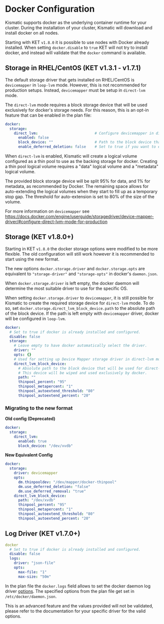 # Docker Configuration

Kismatic supports docker as the underlying container runtime for your cluster. During the installation of your cluster, 
Kismatic will download and install docker on all nodes.

Starting with KET `v1.8.0` it is possible to use nodes with Docker already installed. When setting `docker.disable` to `true` KET will not try to install docker, and instead will validate that the `docker` command is available.

## Storage in RHEL/CentOS (KET v1.3.1 - v1.7.1)
The default storage driver that gets installed on RHEL/CentOS is `devicemapper` in `loop-lvm` mode. However, 
this is not recommended for production setups. Instead, `devicemapper` must be setup in `direct-lvm` mode. 

The `direct-lvm` mode requires a block storage device that will be used exclusively for docker's storage needs.
For this reason, this is an opt-in feature that can be enabled in the plan file:

``` yaml
docker:
  storage:
    direct_lvm:                          # Configure devicemapper in direct-lvm mode (RHEL/CentOS only).
      enabled: false
      block_device: ""                   # Path to the block device that will be used for direct-lvm mode. This device will be wiped and used exclusively by docker.
      enable_deferred_deletion: false    # Set to true if you want to enable deferred deletion when using direct-lvm mode.
```

When `direct-lvm` is enabled, Kismatic will create a logical volume configured as a thin pool to use as the backing storage
for docker. Creating a thin pool logical volume requires a "data" logical volume and a "metadata" logical volume.

The provided block storage device will be split 95% for data, and 1% for metadata, as recommended by Docker. The remaining 
space allows for auto-extending the logical volumes when they start to fill up as a temporary stop gap. 
The threshold for auto-extension is set to 80% of the size of the volume.

For more information on `devicemapper` see https://docs.docker.com/engine/userguide/storagedriver/device-mapper-driver/#configure-direct-lvm-mode-for-production

## Storage (KET v1.8.0+)

Starting in KET `v1.8.0` the docker storage options were modified to be more flexible. The old configuration will still work however it is recommended to start using the new format.

The new options `docker.storage.driver` and `docker.storage.opts` are equivalent to `"storage-driver"` and `"storage-opts"` in docker's `daemon.json`.

When `docker.storage.driver` is left empty, the docker daemon will determine the most suitable driver to use for the specific OS.

When setting `docker.storage.driver` to `devicemapper`, it is still possible for Kismatic to create the required storage device for `direct-lvm` mode. To do so, set `docker.storage.direct_lvm_block_device.path` to the absolute path of the block device. If the path is left empty with `devicemapper` driver, docker will be configured in `loop-lvm`.

``` yaml
docker:
  # Set to true if docker is already installed and configured.
  disable: false
  storage:
    # Leave empty to have docker automatically select the driver.
    driver: ""
    opts: {}
    # Used for setting up Device Mapper storage driver in direct-lvm mode.
    direct_lvm_block_device:
      # Absolute path to the block device that will be used for direct-lvm mode.
      # This device will be wiped and used exclusively by docker.
      path: ""
      thinpool_percent: "95"
      thinpool_metapercent: "1"
      thinpool_autoextend_threshold: "80"
      thinpool_autoextend_percent: "20"
```

### Migrating to the new format

**Old config (Deprecated)**

``` yaml
docker:
  storage:
    direct_lvm:
      enabled: true
      block_device: "/dev/xvdb"
```

**New Equivalent Config**
```yaml
docker:
  storage:
    driver: devicemapper
    opts:
      dm.thinpooldev: "/dev/mapper/docker-thinpool"
      dm.use_deferred_deletion: "false"
      dm.use_deferred_removal: "true"
    direct_lvm_block_device:
      path: "/dev/xvdb"
      thinpool_percent: "95"
      thinpool_metapercent: "1"
      thinpool_autoextend_threshold: "80"
      thinpool_autoextend_percent: "20"
```

## Log Driver (KET v1.7.0+)
``` yaml
docker
  # Set to true if docker is already installed and configured.
  disable: false
  logs:
    driver: "json-file"
    opts:
      max-file: "1"
      max-size: "50m"
```

In the plan file the `docker.logs` field allows to set the docker daemon log driver [options](https://docs.docker.com/engine/admin/logging/overview/). The specified options from the plan file get set in `/etc/docker/daemon.json`. 

This is an advanced feature and the values provided will not be validated, please refer to the documentation for your specific driver for the valid options.
